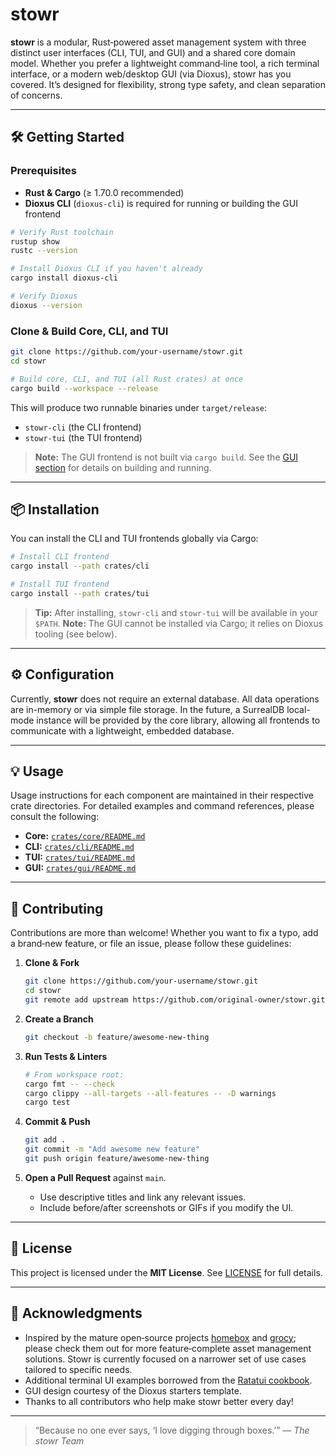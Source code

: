 # stowr

**stowr** is a modular, Rust‐powered asset management system with three distinct user interfaces (CLI, TUI, and GUI) and a shared core domain model. Whether you prefer a lightweight command‐line tool, a rich terminal interface, or a modern web/desktop GUI (via Dioxus), stowr has you covered. It’s designed for flexibility, strong type safety, and clean separation of concerns.

---

## 🛠️ Getting Started

### Prerequisites

* **Rust & Cargo** (≥ 1.70.0 recommended)
* **Dioxus CLI** (`dioxus-cli`) is required for running or building the GUI frontend

```bash
# Verify Rust toolchain
rustup show
rustc --version

# Install Dioxus CLI if you haven't already
cargo install dioxus-cli

# Verify Dioxus
dioxus --version
```

### Clone & Build Core, CLI, and TUI

```bash
git clone https://github.com/your-username/stowr.git
cd stowr

# Build core, CLI, and TUI (all Rust crates) at once
cargo build --workspace --release
```

This will produce two runnable binaries under `target/release`:

* `stowr-cli` (the CLI frontend)
* `stowr-tui` (the TUI frontend)

> **Note:** The GUI frontend is not built via `cargo build`. See the [GUI section](#3-gui) for details on building and running.

---

## 📦 Installation

You can install the CLI and TUI frontends globally via Cargo:

```bash
# Install CLI frontend
cargo install --path crates/cli

# Install TUI frontend
cargo install --path crates/tui
```

> **Tip:** After installing, `stowr-cli` and `stowr-tui` will be available in your `$PATH`.
> **Note:** The GUI cannot be installed via Cargo; it relies on Dioxus tooling (see below).

---

## ⚙️ Configuration

Currently, **stowr** does not require an external database. All data operations are in-memory or via simple file storage. In the future, a SurrealDB local-mode instance will be provided by the core library, allowing all frontends to communicate with a lightweight, embedded database.

---

## 💡 Usage

Usage instructions for each component are maintained in their respective crate directories. For detailed examples and command references, please consult the following:

* **Core:** [`crates/core/README.md`](crates/core/README.md)
* **CLI:** [`crates/cli/README.md`](crates/cli/README.md)
* **TUI:** [`crates/tui/README.md`](crates/tui/README.md)
* **GUI:** [`crates/gui/README.md`](crates/gui/README.md)

---

## 🤝 Contributing

Contributions are more than welcome! Whether you want to fix a typo, add a brand‑new feature, or file an issue, please follow these guidelines:

1. **Clone & Fork**

   ```bash
   git clone https://github.com/your-username/stowr.git
   cd stowr
   git remote add upstream https://github.com/original-owner/stowr.git
   ```

2. **Create a Branch**

   ```bash
   git checkout -b feature/awesome-new-thing
   ```

3. **Run Tests & Linters**

   ```bash
   # From workspace root:
   cargo fmt -- --check
   cargo clippy --all-targets --all-features -- -D warnings
   cargo test
   ```

4. **Commit & Push**

   ```bash
   git add .
   git commit -m "Add awesome new feature"
   git push origin feature/awesome-new-thing
   ```

5. **Open a Pull Request** against `main`.

   * Use descriptive titles and link any relevant issues.
   * Include before/after screenshots or GIFs if you modify the UI.

---

## 📜 License

This project is licensed under the **MIT License**. See [LICENSE](LICENSE) for full details.

---

## 🔖 Acknowledgments

* Inspired by the mature open‑source projects [homebox](https://github.com/sysadminsmedia/homebox) and [grocy](https://github.com/grocy/grocy); please check them out for more feature‑complete asset management solutions. Stowr is currently focused on a narrower set of use cases tailored to specific needs.
* Additional terminal UI examples borrowed from the [Ratatui cookbook](https://github.com/tui-rs/examples).
* GUI design courtesy of the Dioxus starters template.
* Thanks to all contributors who help make stowr better every day!

---

> “Because no one ever says, ‘I love digging through boxes.’”
> — *The stowr Team*

